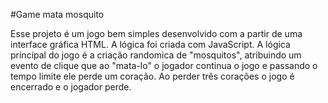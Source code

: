 #Game mata mosquito

Esse projeto é um jogo bem simples desenvolvido com a partir de uma interface gráfica HTML. A lógica foi criada com JavaScript. 
A lógica principal do jogo é a criação randomica de "mosquitos", atribuindo um evento de clique que ao "mata-lo" o jogador continua o jogo e passando o tempo limite ele perde um coração. Ao perder três corações o jogo é encerrado e o jogador perde.

